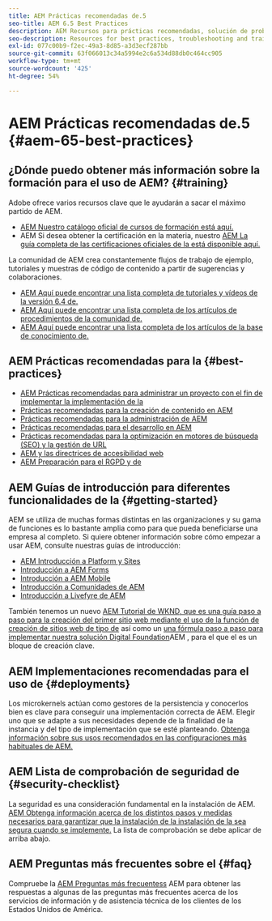```yaml
---
title: AEM Prácticas recomendadas de.5
seo-title: AEM 6.5 Best Practices
description: AEM Recursos para prácticas recomendadas, solución de problemas y formación para la versión 6.5 de la
seo-description: Resources for best practices, troubleshooting and training for AEM 6.5
exl-id: 077c00b9-f2ec-49a3-8d85-a3d3ecf287bb
source-git-commit: 63f066013c34a5994e2c6a534d88db0c464cc905
workflow-type: tm+mt
source-wordcount: '425'
ht-degree: 54%

---
```


# AEM Prácticas recomendadas de.5 {#aem-65-best-practices}

## ¿Dónde puedo obtener más información sobre la formación para el uso de AEM? {#training}

Adobe ofrece varios recursos clave que le ayudarán a sacar el máximo partido de AEM.

* [AEM Nuestro catálogo oficial de cursos de formación está aquí.](https://training.adobe.com/training/current-courses.html#solution=adobeExperienceManager&amp;p=1)
* AEM Si desea obtener la certificación en la materia, nuestro [AEM La guía completa de las certificaciones oficiales de la está disponible aquí.](https://training.adobe.com/certification/exams.html#p=1&amp;solution=adobeExperienceManager)

La comunidad de AEM crea constantemente flujos de trabajo de ejemplo, tutoriales y muestras de código de contenido a partir de sugerencias y colaboraciones.

* [AEM Aquí puede encontrar una lista completa de tutoriales y vídeos de la versión 6.4 de.](https://helpx.adobe.com/es/experience-manager/kt/index/aem-6-5-videos.html)
* [AEM Aquí puede encontrar una lista completa de los artículos de procedimientos de la comunidad de.](https://helpx.adobe.com/es/experience-manager/topics/how-to.html)
* [AEM Aquí puede encontrar una lista completa de los artículos de la base de conocimiento de.](https://helpx.adobe.com/es/experience-manager/kb/index/full_kb_list.html)

## AEM Prácticas recomendadas para la {#best-practices}

* [AEM Prácticas recomendadas para administrar un proyecto con el fin de implementar la implementación de la](/help/managing/best-practices.md)
* [Prácticas recomendadas para la creación de contenido en AEM](/help/sites-authoring/best-practices.md)
* [Prácticas recomendadas para la administración de AEM](/help/sites-administering/administer-best-practices.md)
* [Prácticas recomendadas para el desarrollo en AEM](/help/sites-developing/best-practices.md)
* [Prácticas recomendadas para la optimización en motores de búsqueda (SEO) y la gestión de URL](/help/managing/seo-and-url-management.md)
* [AEM y las directrices de accesibilidad web ](/help/managing/web-accessibility.md)
* [AEM Preparación para el RGPD y de](/help/managing/data-protection-and-privacy.md)

## AEM Guías de introducción para diferentes funcionalidades de la {#getting-started}

AEM se utiliza de muchas formas distintas en las organizaciones y su gama de funciones es lo bastante amplia como para que pueda beneficiarse una empresa al completo. Si quiere obtener información sobre cómo empezar a usar AEM, consulte nuestras guías de introducción:

* [AEM Introducción a Platform y Sites](/help/sites-deploying/deploy.md#getting-started)
* [Introducción a AEM Forms](/help/forms/using/introduction-aem-forms.md)
* [Introducción a AEM Mobile](/help/mobile/getting-started-aem-mobile.md)
* [Introducción a Comunidades de AEM](/help/communities/getting-started.md)
* [Introducción a Livefyre de AEM](https://answers.livefyre.com/developers/getting-started/)

También tenemos un nuevo [AEM Tutorial de WKND, que es una guía paso a paso para la creación del primer sitio web mediante el uso de la función de creación de sitios web de tipo de](https://experienceleague.adobe.com/docs/experience-manager-learn/getting-started-wknd-tutorial-develop/overview.html?lang=es) así como un [una fórmula paso a paso para implementar nuestra solución Digital Foundation](https://helpx.adobe.com/marketing-cloud/how-to/digital-foundation.html)AEM , para el que el es un bloque de creación clave.

## AEM Implementaciones recomendadas para el uso de {#deployments}

Los microkernels actúan como gestores de la persistencia y conocerlos bien es clave para conseguir una implementación correcta de AEM. Elegir uno que se adapte a sus necesidades depende de la finalidad de la instancia y del tipo de implementación que se esté planteando. [Obtenga información sobre sus usos recomendados en las configuraciones más habituales de AEM.](/help/sites-deploying/recommended-deploys.md)

## AEM Lista de comprobación de seguridad de {#security-checklist}

La seguridad es una consideración fundamental en la instalación de AEM. [AEM Obtenga información acerca de los distintos pasos y medidas necesarios para garantizar que la instalación de la instalación de la sea segura cuando se implemente.](/help/sites-administering/security-checklist.md) La lista de comprobación se debe aplicar de arriba abajo.

## AEM Preguntas más frecuentes sobre el {#faq}

Compruebe la [AEM Preguntas más frecuentess](/help/sites-administering/aem-faqs.md) AEM para obtener las respuestas a algunas de las preguntas más frecuentes acerca de los servicios de información y de asistencia técnica de los clientes de los Estados Unidos de América.
